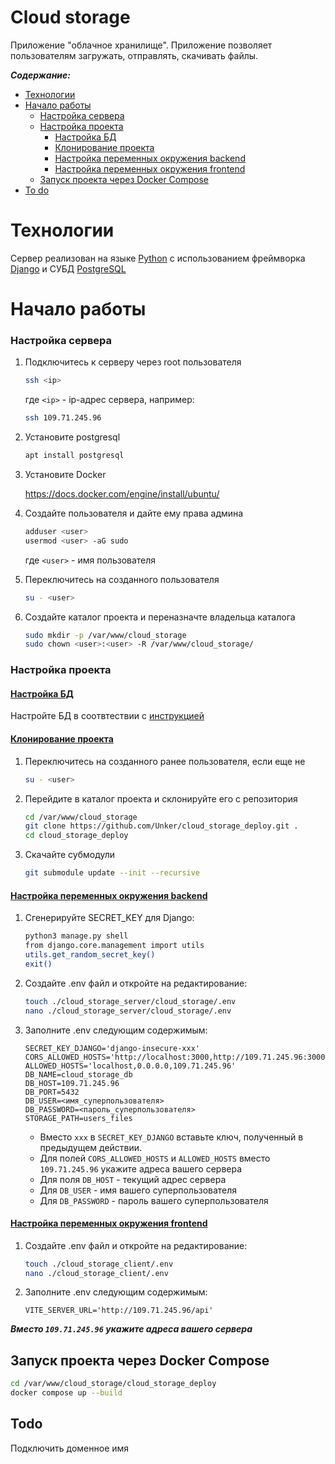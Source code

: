 Cloud storage
===============

Приложение "облачное хранилище". Приложение позволяет пользователям загружать, отправлять, скачивать файлы.

***Содержание:***

- [Технологии](#технологии)
- [Начало работы](#начало-работы)
  - [Настройка сервера](#настройка-сервера)
  - [Настройка проекта](#настройка-проекта)
    - [Настройка БД](#настройка-бд)
    - [Клонирование проекта](#клонирование-проекта)
    - [Настройка переменных окружения backend](#env-backend)
    - [Настройка переменных окружения frontend](#env-frontend)
  - [Запуск проекта через Docker Compose](#run-docker)
- [To do](#to-do)


# Технологии <a name="технологии"></a>

Сервер реализован на языке [Python](https://www.python.org/) с использованием фреймворка 
[Django](https://www.djangoproject.com/) и СУБД [PostgreSQL](https://www.postgresql.org/)


# Начало работы <a name="начало-работы"></a>

### Настройка сервера <a name="настройка-сервера"></a>
1. Подключитесь к серверу через root пользователя
    ```bash
    ssh <ip>
    ```
    где `<ip>` - ip-адрес сервера, например:
    ```bash
    ssh 109.71.245.96
    ```

1. Установите postgresql
    ```bash
    apt install postgresql
    ```

1. Установите Docker

    https://docs.docker.com/engine/install/ubuntu/

1. Создайте пользователя и дайте ему права админа
    ```bash
    adduser <user>
    usermod <user> -aG sudo
    ```
    где `<user>` - имя пользователя

1. Переключитесь на созданного пользователя
    ```bash
    su - <user>
    ```

1. Создайте каталог проекта и переназначте владельца каталога
    ```bash
    sudo mkdir -p /var/www/cloud_storage
    sudo chown <user>:<user> -R /var/www/cloud_storage/
    ```

### Настройка проекта <a name="настройка-проекта"></a>
#### <ins>Настройка БД</ins> <a name="настройка-бд"></a>

Настройте БД в соотвтествии с [инструкцией](https://github.com/Unker/cloud_storage_server/tree/main?tab=readme-ov-file#%D0%BD%D0%B0%D1%81%D1%82%D1%80%D0%BE%D0%B9%D0%BA%D0%B0-%D0%B1%D0%B4)

#### <ins>Клонирование проекта</ins> <a name="клонирование-проекта"></a>

1. Переключитесь на созданного ранее пользователя, если еще не
    ```bash
    su - <user>
    ```

1. Перейдите в каталог проекта и склонируйте его с репозитория
    ```bash
    cd /var/www/cloud_storage
    git clone https://github.com/Unker/cloud_storage_deploy.git .
    cd cloud_storage_deploy
    ```

1. Скачайте субмодули
    ```bash
    git submodule update --init --recursive
    ```

#### <ins>Настройка переменных окружения backend</ins> <a name="env-backend"></a>
1. Сгенерируйте SECRET_KEY для Django:
   ```bash
   python3 manage.py shell
   from django.core.management import utils
   utils.get_random_secret_key()
   exit()
   ```

1. Создайте .env файл и откройте на редактирование:
   ```bash
   touch ./cloud_storage_server/cloud_storage/.env
   nano ./cloud_storage_server/cloud_storage/.env
   ```
   

1. Заполните .env следующим содержимым:
   ```
   SECRET_KEY_DJANGO='django-insecure-xxx'
   CORS_ALLOWED_HOSTS='http://localhost:3000,http://109.71.245.96:3000'
   ALLOWED_HOSTS='localhost,0.0.0.0,109.71.245.96'
   DB_NAME=cloud_storage_db
   DB_HOST=109.71.245.96
   DB_PORT=5432
   DB_USER=<имя_суперпользователя>
   DB_PASSWORD=<пароль_суперпользователя>
   STORAGE_PATH=users_files
   ```
    - Вместо `xxx` в `SECRET_KEY_DJANGO` вставьте ключ, полученный в предыдущем действии.
    - Для полей `CORS_ALLOWED_HOSTS` и `ALLOWED_HOSTS` вместо `109.71.245.96` укажите адреса вашего сервера
    - Для поля `DB_HOST` - текущий адрес сервера
    - Для `DB_USER` - имя вашего суперпользователя
    - Для `DB_PASSWORD` - пароль вашего суперпользователя

#### <ins>Настройка переменных окружения frontend</ins> <a name="env-frontend"></a>
1. Создайте .env файл и откройте на редактирование:
    ```bash
    touch ./cloud_storage_client/.env
    nano ./cloud_storage_client/.env
    ```

1. Заполните .env следующим содержимым:
    ```
    VITE_SERVER_URL='http://109.71.245.96/api'
    ```
***Вместо `109.71.245.96` укажите адреса вашего сервера***

## Запуск проекта через Docker Compose <a name="run-docker"></a>
```bash
cd /var/www/cloud_storage/cloud_storage_deploy
docker compose up --build
```

## Todo <a name="to-do"></a>

Подключить доменное имя